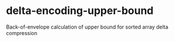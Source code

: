 # delta-encoding-upper-bound
Back-of-envelope calculation of upper bound for sorted array delta compression
